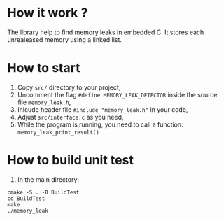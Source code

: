 # How it work ?
The library help to find memory leaks in embedded C.
It stores each unrealeased memory using a linked list.

# How to start
1. Copy `src/` directory to your project,
2. Uncomment the flag `#define MEMORY_LEAK_DETECTOR` inside the source file `memory_leak.h`,
3. Inlcude header file `#include "memory_leak.h"` in your code,
4. Adjust `src/interface.c` as you need,
4. While the program is running, you need to call a function: `memory_leak_print_result()`

# How to build unit test
1. In the main directory:
```
cmake -S . -B BuildTest
cd BuildTest
make
./memory_leak
```
